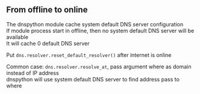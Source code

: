 ## From offline to online
The dnspython module cache system default DNS server configuration  
If module process start in offline, then no system default DNS server will be available  
It will cache 0 default DNS server

Put `dns.resolver.reset_default_resolver()` after internet is online  

Common case: `dns.resolver.resolve_at`, pass argument where as domain instead of IP address  
dnspython will use system default DNS server to find address pass to where
